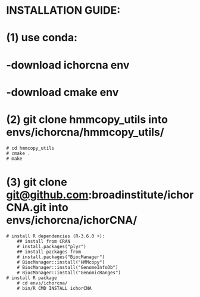 # INSTALLATION GUIDE:

# (1) use conda:
# -download ichorcna env
# -download cmake env
	
# (2) git clone hmmcopy_utils into envs/ichorcna/hmmcopy_utils/
	# cd hmmcopy_utils
	# cmake .
	# make

# (3) git clone git@github.com:broadinstitute/ichorCNA.git into envs/ichorcna/ichorCNA/
	# install R dependencies (R-3.6.0 +):
		## install from CRAN
		# install.packages("plyr") 
		## install packages from
 		# install.packages("BiocManager")
 		# BiocManager::install("HMMcopy")  
 		# BiocManager::install("GenomeInfoDb")  
 		# BiocManager::install("GenomicRanges")  
	# install R package
		# cd envs/ichorcna/
		# bin/R CMD INSTALL ichorCNA  

